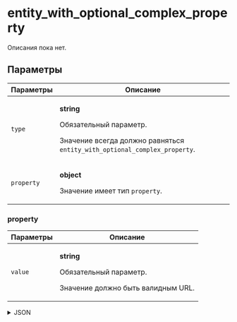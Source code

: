 # entity_with_optional_complex_property
Описания пока нет.

## Параметры
| Параметры | Описание |
| --- | --- |
| `type` | <p>**string**</p><p>Обязательный параметр.</p><p>Значение всегда должно равняться `entity_with_optional_complex_property`.</p> |
| `property` | <p>**object**</p><p>Значение имеет тип `property`.</p> |

### property
| Параметры | Описание |
| --- | --- |
| `value` | <p>**string**</p><p>Обязательный параметр.</p><p>Значение должно быть валидным URL.</p> |

<details>
<summary>JSON</summary>

```json
{
  type*: "entity_with_optional_complex_property",
  property: {
    value*: "string"
  }
}
```
</details>
